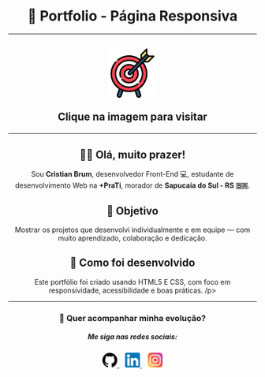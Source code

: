 
<h1 align="center">📁 Portfolio - Página Responsiva</h1>

---

<h2  align="center"🚀 GitHub Pages:</h2>

<p align="center">
  <a href="https://cristianbrum.github.io/Portfolio/" target="_blank">
    <img width="100px" src="https://github.com/CristianBr1/Portfolio/blob/main/images/target.png" alt="Acesse o site" />
  </a>
</p>
<p align="center">Clique na imagem para visitar</p>

---

<h2 align="center">🙋‍♂️ Olá, muito prazer!</h2>

<p align="center">Sou <b>Cristian Brum</b>, desenvolvedor Front-End 💻, estudante de desenvolvimento Web na <b>+PraTi</b>, morador de <b>Sapucaia do Sul - RS 🇧🇷</b>.</p>


<h2  align="center">🎯 Objetivo</h2>  

<p align="center">Mostrar os projetos que desenvolvi individualmente e em equipe — com muito aprendizado, colaboração e dedicação.</p>


<h2  align="center">🧩 Como foi desenvolvido</h2>  

<p align="center">Este portfólio foi criado usando HTML5 E CSS, com foco em responsividade, acessibilidade e boas práticas. /p>

---

<h3  align="center">📡 Quer acompanhar minha evolução?</h3> 

<h5  align="center">Me siga nas redes sociais:</h5>

<p align="center">
  <a href="https://github.com/CristianBr1" target="_blank">
    <img width="30px" src="https://github.com/CristianBr1/Portfolio/blob/main/images/GH.png" alt="GitHub" />
  </a>
  &nbsp;&nbsp;
  <a href="https://www.linkedin.com/in/cristianbrum/" target="_blank">
    <img width="30px" src="https://github.com/CristianBr1/Portfolio/blob/main/images/linkedin.png" alt="LinkedIn" />
  </a>
  &nbsp;&nbsp;
  <a href="https://www.instagram.com/cristianbrum/" target="_blank">
    <img width="30px" src="https://github.com/CristianBr1/Portfolio/blob/main/images/instagram.png" alt="Instagram" />
  </a>
</p>
